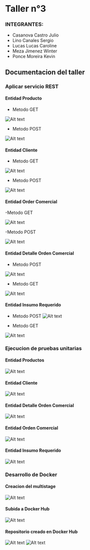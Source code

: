# Taller n°3 
### INTEGRANTES:
- Casanova Castro Julio
- Lino Canales Sergio
- Lucas Lucas Caroline
- Meza Jimenez Winter
- Ponce Moreira Kevin

## Documentacion del taller
### Aplicar servicio REST

#### Entidad Producto
- Metodo GET

![Alt text](./evidencias/image.png)

- Metodo POST

![Alt text](./evidencias/image-1.png)

#### Entidad Cliente
- Metodo GET

![Alt text](./evidencias/image.png)

- Metodo POST

![Alt text](./evidencias/image-1.png)

#### Entidad Order Comercial

-Metodo GET

![Alt text](./evidencias/image-16.png)

-Metodo POST

![Alt text](./evidencias/image-17.png)

#### Entidad Detalle Orden Comercial
- Metodo POST

![Alt text](./evidencias/image-6.png)

- Metodo GET

![Alt text](./evidencias/image-7.png)

#### Entidad Insumo Requerido
- Metodo POST
![Alt text](./evidencias/image-8.png)

- Metodo GET

![Alt text](./evidencias/image-9.png)

### Ejecucion de pruebas unitarias 
#### Entidad Productos

![Alt text](./evidencias/image-2.png)

#### Entidad Cliente

![Alt text](./evidencias/image-11.png)

#### Entidad Detalle Orden Comercial
![Alt text](./evidencias/image-10.png)

#### Entidad Orden Comercial
![Alt text](./evidencias/image-18.png)

#### Entidad Insumo Requerido
![Alt text](./evidencias/image-12.png)


### Desarrollo de Docker 
#### Creacion del multistage
![Alt text](./evidencias/image-13.png)

#### Subida a Docker Hub
![Alt text](./evidencias/image-14.png)

#### Repositorio creado en Docker Hub
![Alt text](./evidencias/image-15.png)
![Alt text](./evidencias/image-3.png)





